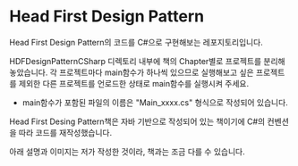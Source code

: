 # Head First Design Pattern
Head First Design Pattern의 코드를 C#으로 구현해보는 레포지토리입니다.

HDFDesignPatternCSharp 디렉토리 내부에 책의 Chapter별로 프로젝트를 분리해놓았습니다. 각 프로젝트마다 main함수가 하나씩 있으므로 실행해보고 싶은 프로젝트를 제외한 다른 프로젝트를 언로드한 상태로 main함수를 실행시켜 주세요.
- main함수가 포함된 파일의 이름은 "Main_xxxx.cs" 형식으로 작성되어 있습니다.

Head First Desing Pattern책은 자바 기반으로 작성되어 있는 책이기에 C#의 컨벤션을 따라 코드를 재작성했습니다.

아래 설명과 이미지는 저가 작성한 것이라, 책과는 조금 다를 수 있습니다.


